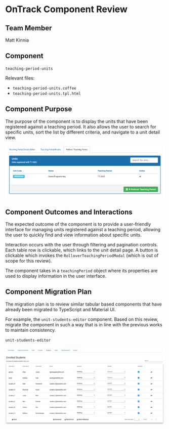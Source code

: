 # OnTrack Component Review

## Team Member

Matt Kinnia

## Component

`teaching-period-units`

Relevant files:

- `teaching-period-units.coffee`
- `teaching-period-units.tpl.html`

## Component Purpose

The purpose of the component is to display the units that have been registered against a teaching
period. It also allows the user to search for specific units, sort the list by different criteria,
and navigate to a unit detail view.

![teaching-period-units](Resources/teaching-period-units.png)

## Component Outcomes and Interactions

The expected outcome of the component is to provide a user-friendly interface for managing units
registered against a teaching period, allowing the user to quickly find and view information about
specific units.

Interaction occurs with the user through filtering and pagination controls. Each table row is
clickable, which links to the unit detail page. A button is clickable which invokes the
`RolloverTeachingPeriodModal` (which is out of scope for this review).

The component takes in a `teachingPeriod` object where its properties are used to display
information in the user interface.

## Component Migration Plan

The migration plan is to review similar tabular based components that have already been migrated to
TypeScript and Material UI.

For example, the `unit-students-editor` component. Based on this review, migrate the component in
such a way that is in line with the previous works to maintain consistency.

`unit-students-editor`

![unit-students-editor](Resources/unit-students-editor.png)
